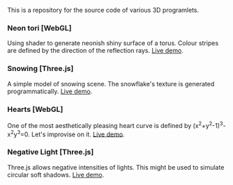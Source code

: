 This is a repository for the source code of various 3D programlets.

### Neon tori [WebGL]
Using shader to generate neonish shiny surface of a torus. Colour stripes are defined by the direction of the reflection rays. [Live demo](https://boytchev.github.io/etudes/webgl/neon-tori.html).

### Snowing [Three.js]
A simple model of snowing scene. The snowflake's texture is generated programmatically. [Live demo](threejs/snowing.html). 

### Hearts [WebGL]
One of the most aesthetically pleasing heart curve is defined by (x<sup>2</sup>+y<sup>2</sup>-1)<sup>3</sup>-x<sup>2</sup>y<sup>3</sup>=0. Let's improvise on it. [Live demo](webgl/hearts.html).

### Negative Light [Three.js]
Three.js allows negative intensities of lights. This might be used to simulate circular soft shadows. [Live demo](threejs/negative-light.html).


